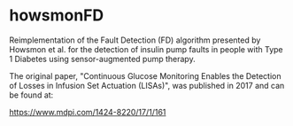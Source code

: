 # howsmonFD

Reimplementation of the Fault Detection (FD) algorithm presented by Howsmon et al. for the detection of insulin pump faults in people with Type 1 Diabetes using sensor-augmented pump therapy.

The original paper, "Continuous Glucose Monitoring Enables the Detection of Losses in Infusion Set Actuation (LISAs)", was published in 2017 and can be found at:

https://www.mdpi.com/1424-8220/17/1/161

